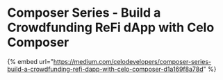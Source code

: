 # Composer Series - Build a Crowdfunding ReFi dApp with Celo Composer

{% embed url="https://medium.com/celodevelopers/composer-series-build-a-crowdfunding-refi-dapp-with-celo-composer-d1a169f8a78d" %}
